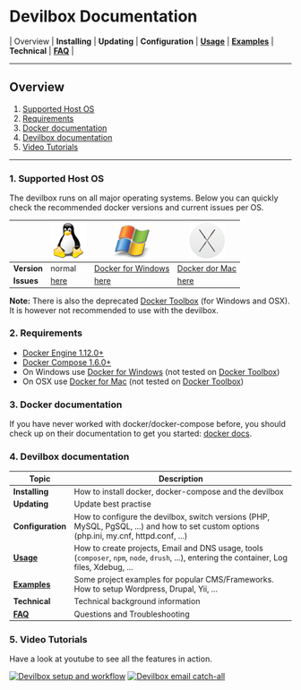 # Devilbox Documentation

|
Overview |
**Installing** |
**Updating** |
**Configuration** |
[**Usage**](Usage.md) |
[**Examples**](Examples.md) |
**Technical** |
[**FAQ**](FAQ.md) |

---

## Overview

1. [Supported Host OS](#1-supported-host-os)
2. [Requirements](#2-requirements)
3. [Docker documentation](#3-docker-documentation)
4. [Devilbox documentation](#4-devilbox-documentation)
5. [Video Tutorials](#5-video-tutorials)

---

### 1. Supported Host OS

The devilbox runs on all major operating systems. Below you can quickly check the recommended docker versions and current issues per OS.

|             | ![linux][lin-logo]   | ![windows][win-logo]      | ![osx][osx-logo]     |
|-------------|----------------------|---------------------------|----------------------|
| **Version** | normal               | [Docker for Windows][d4w] | [Docker dor Mac][d4m]|
| **Issues**  | [here][lin-issues]   | [here][win-issues]        | [here][osx-issues]   |

**Note:** There is also the deprecated [Docker Toolbox][dtb] (for Windows and OSX). It is however not recommended to use with the devilbox.

[win-logo]: https://raw.githubusercontent.com/cytopia/icons/master/64x64/windows.png
[lin-logo]: https://raw.githubusercontent.com/cytopia/icons/master/64x64/linux.png
[osx-logo]: https://raw.githubusercontent.com/cytopia/icons/master/64x64/osx.png
[d4w]: https://docs.docker.com/docker-for-windows/install/
[d4m]: https://docs.docker.com/docker-for-mac/install/
[dtb]: https://docs.docker.com/toolbox/overview/
[win-issues]: https://github.com/cytopia/devilbox/issues?utf8=%E2%9C%93&q=is%3Aissue%20is%3Aopen%20label%3A%22host%3Awindows%22
[lin-issues]: https://github.com/cytopia/devilbox/issues?utf8=%E2%9C%93&q=is%3Aissue%20is%3Aopen%20label%3A%22host%3Alinux%22
[osx-issues]: https://github.com/cytopia/devilbox/issues?utf8=%E2%9C%93&q=is%3Aissue%20is%3Aopen%20label%3A%22host%3Aosx%22


### 2. Requirements

* [Docker Engine 1.12.0+](https://docs.docker.com/compose/compose-file/compose-versioning/#version-21)
* [Docker Compose 1.6.0+](https://docs.docker.com/compose/compose-file/compose-versioning/#version-2)
* On Windows use [Docker for Windows][d4w] (not tested on [Docker Toolbox][dtb])
* On OSX use [Docker for Mac][d4m] (not tested on [Docker Toolbox][dtb])


### 3. Docker documentation

If you have never worked with docker/docker-compose before, you should check up on their documentation to get you started: [docker docs](https://docs.docker.com/).


### 4. Devilbox documentation

| Topic                   | Description |
|-------------------------|-------------|
| **Installing**          | How to install docker, docker-compose and the devilbox |
| **Updating**            | Update best practise |
| **Configuration**       | How to configure the devilbox, switch versions (PHP, MySQL, PgSQL, ...)  and how to set custom options (php.ini, my.cnf, httpd.conf, ...) |
| **[Usage](Usage.md)**   | How to create projects, Email and DNS usage, tools (`composer`, `npm`, `node`, `drush`, ...), entering the container, Log files, Xdebug, ...|
| **[Examples](Examples.md)** | Some project examples for popular CMS/Frameworks. How to setup Wordpress, Drupal, Yii, ... |
| **Technical**            | Technical background information |
| **[FAQ](FAQ.md)**        | Questions and Troubleshooting |


### 5. Video Tutorials

Have a look at youtube to see all the features in action.

[![Devilbox setup and workflow](img/devilbox_01-setup-and-workflow.png "devilbox - setup and workflow")](https://www.youtube.com/watch?v=reyZMyt2Zzo) 
[![Devilbox email catch-all](img/devilbox_02-email-catch-all.png "devilbox - email catch-all")](https://www.youtube.com/watch?v=e-U-C5WhxGY)



